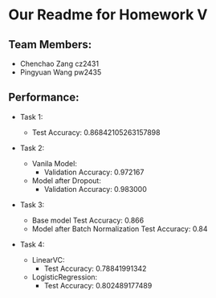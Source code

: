 # Our Readme for Homework V

## Team Members:

* Chenchao Zang cz2431
* Pingyuan Wang pw2435

## Performance:

* Task 1:
	* Test Accuracy: 0.86842105263157898
* Task 2:
	* Vanila Model:
		* Validation Accuracy: 0.972167
	* Model after Dropout:
		* Validation Accuracy: 0.983000
* Task 3:
	* Base model Test Accuracy: 0.866
	* Model after Batch Normalization Test Accuracy: 0.84

* Task 4:
	* LinearVC:
		* Test Accuracy: 0.78841991342
	* LogisticRegression:
		* Test Accuracy: 0.802489177489
